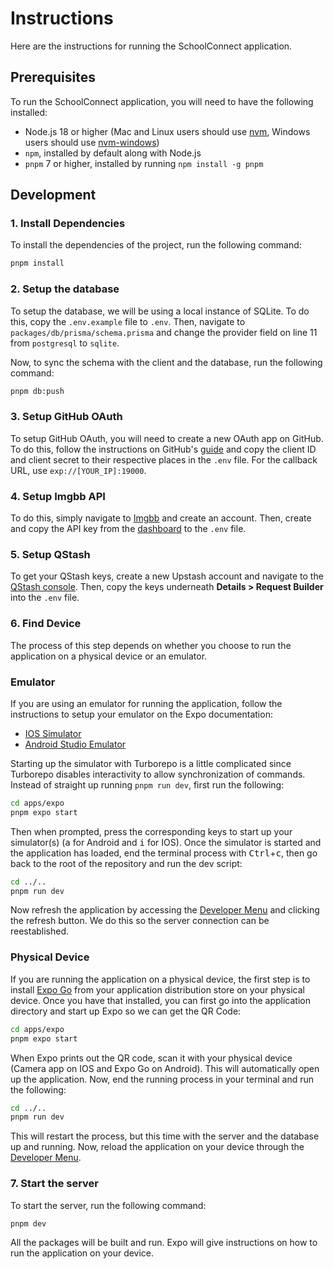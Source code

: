 # Instructions

Here are the instructions for running the SchoolConnect application.

## Prerequisites

To run the SchoolConnect application, you will need to have the following installed:

- Node.js 18 or higher (Mac and Linux users should use [nvm](https://nvm.sh/), Windows users should use [nvm-windows](https://github.com/coreybutler/nvm-windows))
- `npm`, installed by default along with Node.js
- `pnpm` 7 or higher, installed by running `npm install -g pnpm`

## Development

### 1. Install Dependencies

To install the dependencies of the project, run the following command:

```bash
pnpm install
```

### 2. Setup the database

To setup the database, we will be using a local instance of SQLite. To do this, copy the `.env.example` file to `.env`. Then, navigate to `packages/db/prisma/schema.prisma` and change the provider field on line 11 from `postgresql` to `sqlite`.

Now, to sync the schema with the client and the database, run the following command:

```bash
pnpm db:push
```

### 3. Setup GitHub OAuth

To setup GitHub OAuth, you will need to create a new OAuth app on GitHub. To do this, follow the instructions on GitHub's [guide](https://docs.github.com/en/apps/oauth-apps/building-oauth-apps/creating-an-oauth-app) and copy the client ID and client secret to their respective places in the `.env` file. For the callback URL, use `exp://[YOUR_IP]:19000`.

### 4. Setup Imgbb API

To do this, simply navigate to [Imgbb](https://imgbb.com/) and create an account. Then, create and copy the API key from the [dashboard](https://api.imgbb.com/) to the `.env` file.

### 5. Setup QStash

To get your QStash keys, create a new Upstash account and navigate to the [QStash console](https://console.upstash.com/qstash). Then, copy the keys underneath **Details > Request Builder** into the `.env` file.

### 6. Find Device

The process of this step depends on whether you choose to run the application on a physical device or an emulator.

### Emulator

If you are using an emulator for running the application, follow the instructions to setup your emulator on the Expo documentation:

- [IOS Simulator](https://docs.expo.dev/workflow/ios-simulator/)
- [Android Studio Emulator](https://docs.expo.dev/workflow/android-studio-emulator/)

Starting up the simulator with Turborepo is a little complicated since Turborepo disables interactivity to allow synchronization of commands. Instead of straight up running `pnpm run dev`, first run the following:

```sh
cd apps/expo
pnpm expo start
```

Then when prompted, press the corresponding keys to start up your simulator(s) (<kbd>a</kbd> for Android and <kbd>i</kbd> for IOS). Once the simulator is started and the application has loaded, end the terminal process with <kbd>Ctrl</kbd>+<kbd>c</kbd>, then go back to the root of the repository and run the dev script:

```sh
cd ../..
pnpm run dev
```

Now refresh the application by accessing the [Developer Menu](https://docs.expo.dev/debugging/tools/#developer-menu) and clicking the refresh button. We do this so the server connection can be reestablished.

### Physical Device

If you are running the application on a physical device, the first step is to install [Expo Go](https://docs.expo.dev/get-started/expo-go/) from your application distribution store on your physical device. Once you have that installed, you can first go into the application directory and start up Expo so we can get the QR Code:

```sh
cd apps/expo
pnpm expo start
```

When Expo prints out the QR code, scan it with your physical device (Camera app on IOS and Expo Go on Android). This will automatically open up the application. Now, end the running process in your terminal and run the following:

```sh
cd ../..
pnpm run dev
```

This will restart the process, but this time with the server and the database up and running. Now, reload the application on your device through the [Developer Menu](https://docs.expo.dev/debugging/tools/#developer-menu).

### 7. Start the server

To start the server, run the following command:

```bash
pnpm dev
```

All the packages will be built and run. Expo will give instructions on how to run the application on your device.
